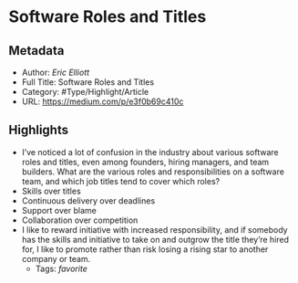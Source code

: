 # Software Roles and Titles

## Metadata

* Author: *Eric Elliott*
* Full Title: Software Roles and Titles
* Category: #Type/Highlight/Article
* URL: https://medium.com/p/e3f0b69c410c

## Highlights

* I’ve noticed a lot of confusion in the industry about various software roles and titles, even among founders, hiring managers, and team builders. What are the various roles and responsibilities on a software team, and which job titles tend to cover which roles?
* Skills over titles
* Continuous delivery over deadlines
* Support over blame
* Collaboration over competition
* I like to reward initiative with increased responsibility, and if somebody has the skills and initiative to take on and outgrow the title they’re hired for, I like to promote rather than risk losing a rising star to another company or team.
  * Tags: *favorite*
